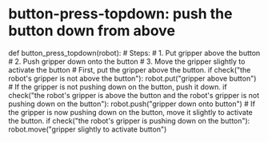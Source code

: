 # button-press-topdown: push the button down from above
def button_press_topdown(robot):
    # Steps:
    #  1. Put gripper above the button
    #  2. Push gripper down onto the button
    #  3. Move the gripper slightly to activate the button
    # First, put the gripper above the button.
    if check("the robot's gripper is not above the button"):
        robot.put("gripper above button")
    # If the gripper is not pushing down on the button, push it down.
    if check("the robot's gripper is above the button and the robot's gripper is not pushing down on the button"):
        robot.push("gripper down onto button")
    # If the gripper is now pushing down on the button, move it slightly to activate the button.
    if check("the robot's gripper is pushing down on the button"):
        robot.move("gripper slightly to activate button")